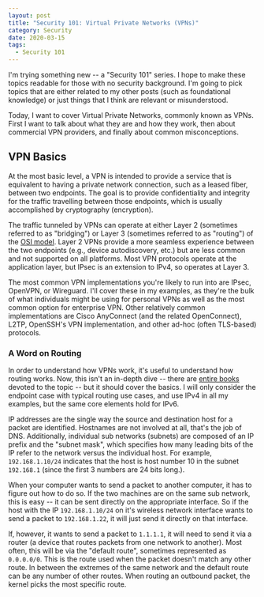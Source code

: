 ```yaml
---
layout: post
title: "Security 101: Virtual Private Networks (VPNs)"
category: Security
date: 2020-03-15
tags:
  - Security 101
---
```


I'm trying something new -- a "Security 101" series.  I hope to make these
topics readable for those with no security background.  I'm going to pick topics
that are either related to my other posts (such as foundational knowledge) or
just things that I think are relevant or misunderstood.

Today, I want to cover Virtual Private Networks, commonly known as VPNs.  First
I want to talk about what they are and how they work, then about commercial VPN
providers, and finally about common misconceptions.

## VPN Basics ##

At the most basic level, a VPN is intended to provide a service that is
equivalent to having a private network connection, such as a leased fiber,
between two endpoints.  The goal is to provide confidentiality and integrity for
the traffic travelling between those endpoints, which is usually accomplished by
cryptography (encryption).

<!-- todo: general VPN image -->

The traffic tunneled by VPNs can operate at either Layer 2
(sometimes referred to as "bridging") or
Layer 3 (sometimes referred to as "routing") of the [OSI
model](https://en.wikipedia.org/wiki/OSI_model).  Layer 2 VPNs provide a more
seamless experience between the two endpoints (e.g., device autodiscovery, etc.)
but are less common and not supported on all platforms.  Most VPN protocols
operate at the application layer, but IPsec is an extension to IPv4, so operates
at Layer 3.

The most common VPN implementations you're likely to run into are IPsec,
OpenVPN, or Wireguard.  I'll cover these in my examples, as they're the bulk of
what individuals might be using for personal VPNs as well as the most common
option for enterprise VPN.  Other relatively common implementations are Cisco
AnyConnect (and the related OpenConnect), L2TP, OpenSSH's VPN implementation,
and other ad-hoc (often TLS-based) protocols.

### A Word on Routing ###

In order to understand how VPNs work, it's useful to understand how routing
works.  Now, this isn't an in-depth dive -- there are [entire
books](https://amzn.to/2Qk2hXM) devoted to the topic -- but it should cover the
basics.  I will only consider the endpoint case with typical routing use cases,
and use IPv4 in all my examples, but the same core elements hold for IPv6.

IP addresses are the single way the source and destination host for a packet are
identified.  Hostnames are not involved at all, that's the job of DNS.
Additionally, individual sub networks (subnets) are composed of an IP prefix and
the "subnet mask", which specifies how many leading bits of the IP refer to the
network versus the individual host.  For example, `192.168.1.10/24` indicates
that the host is host number 10 in the subnet `192.168.1` (since the first 3
numbers are 24 bits long.).

<!-- todo: subnet bitmask diagram -->

When your computer wants to send a packet to another computer, it has to figure
out how to do so.  If the two machines are on the same sub network, this is
easy -- it can be sent directly on the appropriate interface.  So if the host
with the IP `192.168.1.10/24` on it's wireless network interface wants to send a
packet to `192.168.1.22`, it will just send it directly on that interface.

If, however, it wants to send a packet to `1.1.1.1`, it will need to send it via
a router (a device that routes packets from one network to another).  Most
often, this will be via the "default route", sometimes represented as
`0.0.0.0/0`.  This is the route used when the packet doesn't match any other
route.  In between the extremes of the same network and the default route can be
any number of other routes.  When routing an outbound packet, the kernel picks
the most specific route.
